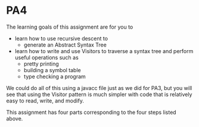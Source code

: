 # PA4

The learning goals of this assignment are for you to 
* learn how to use recursive descent to
  * generate an Abstract Syntax Tree
* learn how to write and use Visitors to traverse a syntax tree and perform useful operations such as
  * pretty printing
  * building a symbol table
  * type checking a program

We could do all of this using a javacc file just as we did for PA3, but you will see that using the Visitor pattern
is much simpler with code that is relatively easy to read, write, and modify.

This assignment has four parts corresponding to the four steps listed above.

